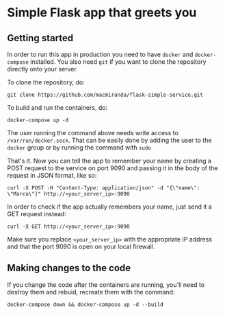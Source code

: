 # Simple Flask app that greets you

## Getting started

In order to run this app in production you need to have `docker` and `docker-compose` installed. You also need `git` if you want to clone the repository directly onto your server.

To clone the repository, do:

    git clone https://github.com/macmiranda/flask-simple-service.git

To build and run the containers, do:

    docker-compose up -d
    
The user running the command above needs write access to `/var/run/docker.sock`. That can be easily done by adding the user to the `docker` group or by running the command with `sudo`

That's it. Now you can tell the app to remember your name by creating a POST request to the service on port 9090 and passing it in the body of the request in JSON format, like so:

    curl -X POST -H "Content-Type: application/json" -d "{\"name\": \"Marco\"}" http://<your_server_ip>:9090
    
In order to check if the app actually remembers your name, just send it a GET request instead:

    curl -X GET http://<your_server_ip>:9090

Make sure you replace `<your_server_ip>` with the appropriate IP address and that the port 9090 is open on your local firewall.

## Making changes to the code

If you change the code after the containers are running, you'll need to destroy them and rebuid, recreate them with the command:

    docker-compose down && docker-compose up -d --build
